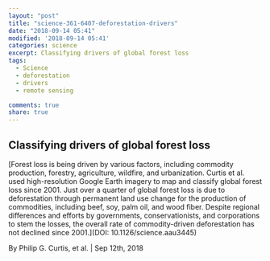 ```yaml
---
layout: "post"
title: "science-361-6407-deforestation-drivers"
date: "2018-09-14 05:41"
modified: '2018-09-14 05:41'
categories: science
excerpt: Classifying drivers of global forest loss
tags:
  - Science
  - deforestation
  - drivers
  - remote sensing

comments: true
share: true
---
```


## Classifying drivers of global forest loss

[Forest loss is being driven by various factors, including commodity production, forestry, agriculture, wildfire, and urbanization. Curtis et al. used high-resolution Google Earth imagery to map and classify global forest loss since 2001. Just over a quarter of global forest loss is due to deforestation through permanent land use change for the production of commodities, including beef, soy, palm oil, and wood fiber. Despite regional differences and efforts by governments, conservationists, and corporations to stem the losses, the overall rate of commodity-driven deforestation has not declined since 2001.](DOI: 10.1126/science.aau3445)

By Philip G. Curtis, et al. | Sep 12th, 2018

